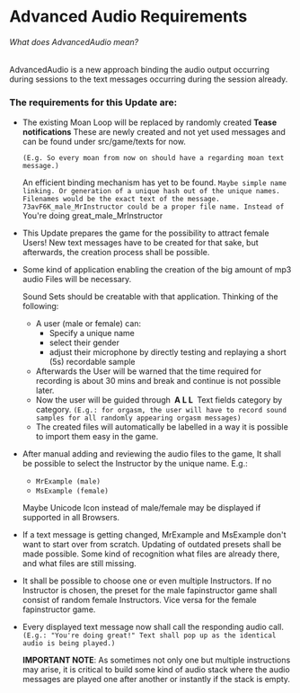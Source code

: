 # Advanced Audio Requirements

###### *What does* AdvancedAudio *mean?*

AdvancedAudio is a new approach binding the audio output occurring
during sessions to the text messages occurring during the session already.


### The requirements for this Update are:

* The existing Moan Loop will be replaced by randomly created **Tease notifications**
These are newly created and not yet used messages and can be found under src/game/texts for now.

  `(E.g. So every moan from now on should have a regarding moan text message.)`
 
  An efficient binding mechanism has yet to be found.
  `Maybe simple name linking. Or generation of a unique hash out of the unique names.
  Filenames would be the exact text of the message. 73avF6K_male_MrInstructor could be a proper file name. Instead of ` You're&nbsp;doing&nbsp;great_male_MrInstructor

* This Update prepares the game for the possibility to attract female Users!
New text messages have to be created for that sake, but afterwards, the creation process shall be possible.

* Some kind of application enabling the creation of the big amount of mp3 audio Files will be necessary.
 
  Sound Sets should be creatable with that application. Thinking of the following:
  * A user (male or female) can:
     * Specify a unique name
     * select their gender
     * adjust their microphone by directly testing and replaying a short (5s) recordable sample
  * Afterwards the User will be warned that the time required for recording is about 30 mins and break and continue is not possible later.
  * Now the user will be guided through **&nbsp;A&nbsp;L&nbsp;L&nbsp;** Text fields category by category.
  `(E.g.: for orgasm, the user will have to record sound samples for all randomly appearing orgasm messages)`
  * The created files will automatically be labelled in a way it is possible to import them easy in the game.
 


* After manual adding and reviewing the audio files to the game, It shall be possible to select the Instructor by the unique name.
E.g.:
  * `MrExample (male)`
  * `MsExample (female)`
 
  Maybe Unicode Icon instead of male/female may be displayed if supported in all Browsers.
 
* If a text message is getting changed, MrExample and MsExample don't want to start over from scratch. Updating of outdated presets shall be made possible.
Some kind of recognition what files are already there, and what files are still missing.

* It shall be possible to choose one or even multiple Instructors.
If no Instructor is chosen, the preset for the male fapinstructor game shall consist of random female Instructors.
Vice versa for the female fapinstructor game.

* Every displayed text message now shall call the responding audio call.
`(E.g.: "You're doing great!" Text shall pop up as the identical audio is being played.)`

  **IMPORTANT NOTE**: As sometimes not only one but multiple instructions may arise, it is critical to build some kind of audio stack
where the audio messages are played one after another or instantly if the stack is empty.
 
  